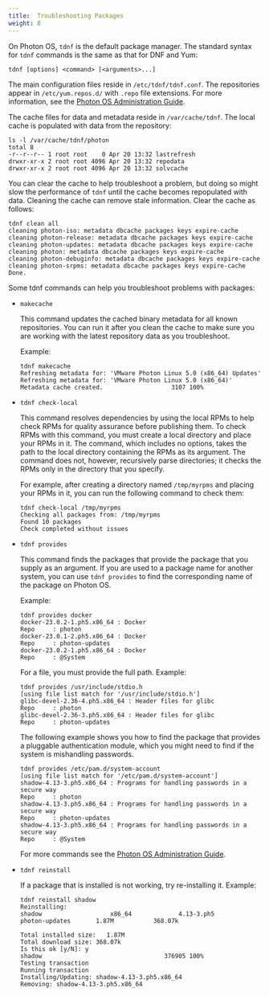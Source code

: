 ```yaml
---
title:  Troubleshooting Packages
weight: 8
---
```


On Photon OS, `tdnf` is the default package manager. The standard syntax for `tdnf` commands is the same as that for DNF and Yum: 
	
```console
tdnf [options] <command> [<arguments>...]
```

The main configuration files reside in `/etc/tdnf/tdnf.conf`. The repositories appear in `/etc/yum.repos.d/` with `.repo` file extensions. For more information, see the [Photon OS Administration Guide](../../administration-guide/).

The cache files for data and metadata reside in `/var/cache/tdnf`. The local cache is populated with data from the repository: 
	
```console
ls -l /var/cache/tdnf/photon
total 8
-r--r--r-- 1 root root    0 Apr 20 13:32 lastrefresh
drwxr-xr-x 2 root root 4096 Apr 20 13:32 repodata
drwxr-xr-x 2 root root 4096 Apr 20 13:32 solvcache
```

You can clear the cache to help troubleshoot a problem, but doing so might slow the performance of `tdnf` until the cache becomes repopulated with data. Cleaning the cache can remove stale information. Clear the cache as follows: 
	
```console
tdnf clean all
cleaning photon-iso: metadata dbcache packages keys expire-cache
cleaning photon-release: metadata dbcache packages keys expire-cache
cleaning photon-updates: metadata dbcache packages keys expire-cache
cleaning photon: metadata dbcache packages keys expire-cache
cleaning photon-debuginfo: metadata dbcache packages keys expire-cache
cleaning photon-srpms: metadata dbcache packages keys expire-cache
Done.
```

Some tdnf commands can help you troubleshoot problems with packages:

- `makecache` 

    This command updates the cached binary metadata for all known repositories. You can run it after you clean the cache to make sure you are working with the latest repository data as you troubleshoot. 
    
    Example:
       
    ```
    tdnf makecache
    Refreshing metadata for: 'VMware Photon Linux 5.0 (x86_64) Updates'
    Refreshing metadata for: 'VMware Photon Linux 5.0 (x86_64)'
    Metadata cache created.                   3107 100%
    ```

- `tdnf check-local`
    
    This command resolves dependencies by using the local RPMs to help check RPMs for quality assurance before publishing them. To check RPMs with this command, you must create a local directory and place your RPMs in it. The command, which includes no options, takes the path to the local directory containing the RPMs as its argument. The command does not, however, recursively parse directories; it checks the RPMs only in the directory that you specify. 
    
    For example, after creating a directory named `/tmp/myrpms` and placing your RPMs in it, you can run the following command to check them:  
		
	```
	tdnf check-local /tmp/myrpms
	Checking all packages from: /tmp/myrpms
	Found 10 packages
	Check completed without issues
	```

- `tdnf provides`
    
	This command finds the packages that provide the package that you supply as an argument. If you are used to a package name for another system, you can use `tdnf provides` to find the corresponding name of the package on Photon OS. 
    
    Example: 

	```    
	tdnf provides docker
	docker-23.0.2-1.ph5.x86_64 : Docker
	Repo     : photon
	docker-23.0.1-2.ph5.x86_64 : Docker
	Repo     : photon-updates
	docker-23.0.2-1.ph5.x86_64 : Docker
	Repo     : @System
	```

    For a file, you must provide the full path. Example: 
	
	```
	tdnf provides /usr/include/stdio.h
	[using file list match for '/usr/include/stdio.h']
	glibc-devel-2.36-4.ph5.x86_64 : Header files for glibc
	Repo     : photon
	glibc-devel-2.36-3.ph5.x86_64 : Header files for glibc
	Repo     : photon-updates
	```

    The following example shows you how to find the package that provides a pluggable authentication module, which you might need to find if the system is mishandling passwords. 

    ```
    tdnf provides /etc/pam.d/system-account
    [using file list match for '/etc/pam.d/system-account']
    shadow-4.13-3.ph5.x86_64 : Programs for handling passwords in a secure way
    Repo     : photon
    shadow-4.13-3.ph5.x86_64 : Programs for handling passwords in a secure way
    Repo     : photon-updates
    shadow-4.13-3.ph5.x86_64 : Programs for handling passwords in a secure way
    Repo     : @System
    ```

    For more commands see the [Photon OS Administration Guide](../administration-guide/).
    
- `tdnf reinstall`
    
	If a package that is installed is not working, try re-installing it. 
        Example:

    ```
    tdnf reinstall shadow
    Reinstalling:
    shadow                   x86_64             4.13-3.ph5               photon-updates       1.87M           368.07k
    
    Total installed size:   1.87M
    Total download size: 368.07k
    Is this ok [y/N]: y
    shadow                                  376905 100%
    Testing transaction
    Running transaction
    Installing/Updating: shadow-4.13-3.ph5.x86_64
    Removing: shadow-4.13-3.ph5.x86_64
    ```
